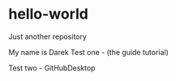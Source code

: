 # hello-world
Just another repository

My name is Darek
Test one - (the guide tutorial)

Test two - GitHubDesktop
